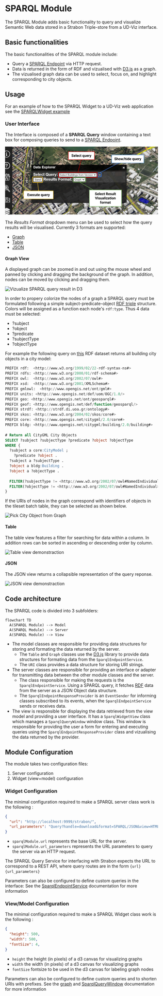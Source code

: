 # SPARQL Module

The SPARQL Module adds basic functionality to query and visualize Semantic Web data stored in a Strabon Triple-store from a UD-Viz interface.

## Basic functionalities

The basic functionalities of the SPARQL module include:
- Query a [SPARQL Endpoint](https://github.com/VCityTeam/UD-SV/blob/master/Vocabulary/Readme.md#SPARQL-Endpoint) via HTTP request.
- Data is returned in the form of RDF and vizualised with [D3.js](https://d3js.org/) as a graph.
- The vizualised graph data can be used to select, focus on, and highlight corresponding to city objects.

## Usage

For an example of how to the SPARQL Widget to a UD-Viz web application see the [SPARQLWidget example](https://github.com/VCityTeam/UD-Viz/blob/master/packages/browser/examples/SPARQLWidget.html)

### User Interface

The Interface is composed of a **SPARQL Query** window containing a text box for composing queries to send to a [SPARQL Endpoint](https://github.com/VCityTeam/UD-SV/blob/master/Vocabulary/Readme.md#SPARQL-Endpoint).

![SPARQL widget interface](/docs/static/Widget/Extensions/SPARQL/Pictures/interface.png)

The *Results Format* dropdown menu can be used to select how the query results will be visualised. Currently 3 formats are supported:
- [Graph](#Graph)
- [Table](#Table)
- [JSON](#JSON)

#### Graph View
A displayed graph can be zoomed in and out using the mouse wheel and panned by clicking and dragging the background of the graph. In addition, nodes can be moved by clicking and dragging them.

![Vizualize SPARQL query result in D3](/docs/static/Widget/Extensions/SPARQL/Pictures/sparql-widget-demo.gif)

In order to propery colorize the nodes of a graph a SPARQL query must be formulated following a simple subject-predicate-object [RDF triple](https://github.com/VCityTeam/UD-SV/blob/master/Vocabulary/Readme.md#triple) structure. Colors will be assigned as a function each node's `rdf:type`. Thus 4 data must be selected:
- ?subject
- ?object
- ?predicate
- ?subjectType
- ?objectType

For example the following query on [this](https://github.com/VCityTeam/UD-Graph/blob/sparql-demo/SPARQL_Demo/data/LYON_1ER_BATI_2015-20_bldg-patched.rdf) RDF dataset returns all building city objects in a city model:
```sql
PREFIX rdf:  <http://www.w3.org/1999/02/22-rdf-syntax-ns#>
PREFIX rdfs: <http://www.w3.org/2000/01/rdf-schema#>
PREFIX owl:  <http://www.w3.org/2002/07/owl#>
PREFIX xsd:  <http://www.w3.org/2001/XMLSchema#>
PREFIX gmlowl:  <http://www.opengis.net/ont/gml#>
PREFIX units: <http://www.opengis.net/def/uom/OGC/1.0/>
PREFIX geo: <http://www.opengis.net/ont/geosparql#>
PREFIX geof: <http://www.opengis.net/def/function/geosparql/>
PREFIX strdf: <http://strdf.di.uoa.gr/ontology#>
PREFIX skos: <http://www.w3.org/2004/02/skos/core#>
PREFIX core: <http://www.opengis.net/citygml/2.0/core#>
PREFIX bldg: <http://www.opengis.net/citygml/building/2.0/building#>

# Return all CityGML City Objects
SELECT ?subject ?subjectType ?predicate ?object ?objectType
WHERE {
  ?subject a core:CityModel ;
    ?predicate ?object .
  ?subject a ?subjectType .
  ?object a bldg:Building .
  ?object a ?objectType .
  
  FILTER(?subjectType != <http://www.w3.org/2002/07/owl#NamedIndividual>)
  FILTER(?objectType != <http://www.w3.org/2002/07/owl#NamedIndividual>)
}
```

If the URIs of nodes in the graph correspond with identifiers of objects in the tileset batch table, they can be selected as shown below.

![Pick City Object from Graph](/docs/static/Widget/Extensions/SPARQL/Pictures/pickcityobjectfromgraph.gif)

#### Table
The table view features a filter for searching for data within a column. In addition rows can be sorted in ascending or descending order by column.

![Table view demonstraction](/docs/static/Widget/Extensions/SPARQL/Pictures/sparql-widget-table-demo.gif)

#### JSON
The JSON view returns a collapsible representation of the query reponse.

![JSON view demonstraction](/docs/static/Widget/Extensions/SPARQL/Pictures/sparql-widget-json-demo.gif)

## Code architecture

The SPARQL code is divided into 3 subfolders:
```mermaid
flowchart TD
  A(SPARQL Module) --> Model
  A(SPARQL Module) --> Server
  A(SPARQL Module) --> View
```

- The model classes are responsible for providing data structures for storing and formating the data returned by the server.
  - The `Table` and `Graph` classes use the [D3.js](https://d3js.org/) library to provide data structures for formating data from the `SparqlEndpointService`.
  - The `URI` class provides a data structure for storing URI strings.
- The server classes are responsible for providing an interface or adapter for transmitting data between the other module classes and the server.
  - The class responsible for making the requests is the `SparqlEndpointService`. Using a SPARQL query, it fetches [RDF](https://github.com/VCityTeam/UD-SV/blob/master/Vocabulary/Readme.md#resource-description-framework) data from the server as a JSON Object data structure.
  - The `SparqlEndpointResponseProvider` is an `EventSender` for informing classes subscribed to its events, when the `SparqlEndpointService` sends or receives data.
- The view is responsible for displaying the data retrieved from the view model and providing a user interface. It has a `SparqlWidgetView` class which manages a `SparqlQueryWindow` window class. This window is responsible for providing the user a form for entering and executing queries using the `SparqlEndpointResponseProvider` class and vizualising the data returned by the provider.

## Module Configuration
The module takes two configuration files:
1. Server configuration
2. Widget (view+model) configuration

### Widget Configuration
The minimal configuration required to make a SPARQL server class work is the following :
```json
{
  "url": "http://localhost:9999/strabon/",
  "url_parameters": "Query?handle=download&format=SPARQL/JSON&view=HTML&query="
}
```

- `sparqlModule.url` represents the base URL for the server. 
- `sparqlModule.url_parameters` represents the URL parameters to query the server via an HTTP request.

The SPARQL Query Service for interfacing with Strabon expects the URL to correspond to a REST API, where query routes are in the form `{url}{url_parameters}`

Parameters can also be configured to define custom queries in the interface:
See the [SparqlEndpointService](https://vcityteam.github.io/UD-Viz/html/browser/SparqlEndpointService.html) documentation for more information
### View/Model Configuration

The minimal configuration required to make a SPARQL Widget class work is the following :
```json
{
  "height": 500,
  "width": 500,
  "fontSize": 4,
}
```
- `height` the height (in pixels) of a d3 canvas for visualizing graphs
- `width` the width (in pixels) of a d3 canvas for visualizing graphs
- `fontSize` fontsize to be used in the d3 canvas for labeling graph nodes

Parameters can also be configured to define custom queries and to shorten URIs with prefixes. See the [graph](https://vcityteam.github.io/UD-Viz/html/browser/Graph_Graph.html) and [SparqlQueryWindow](https://vcityteam.github.io/UD-Viz/html/browser/SparqlQueryWindow.html) documentation for more information

